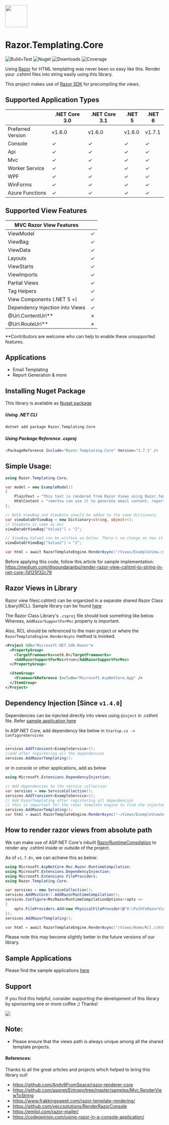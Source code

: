 <img src="https://raw.githubusercontent.com/soundaranbu/RazorTemplating/master/src/Razor.Templating.Core/assets/icon.png" width="70" height="70" /> 

# Razor.Templating.Core

![Build+Test](https://github.com/soundaranbu/RazorTemplating/workflows/Build+Test/badge.svg?branch=master) ![Nuget](https://img.shields.io/nuget/v/Razor.Templating.Core) ![Downloads](https://img.shields.io/nuget/dt/Razor.Templating.Core) 
![Coverage](https://raw.githubusercontent.com/soundaranbu/RazorTemplating/master/test/Razor.Templating.Core.Test/Reports/badge_shieldsio_linecoverage_green.svg)

Using [Razor](https://docs.microsoft.com/en-us/aspnet/core/mvc/views/razor?view=aspnetcore-3.1) for HTML templating was never been so easy like this. Render your .cshtml files into string easily using this library.

This project makes use of [Razor SDK](https://docs.microsoft.com/en-us/aspnet/core/razor-pages/sdk?view=aspnetcore-3.1) for precompiling the views.

## Supported Application Types

|                  | .NET Core 3.0 | .NET Core 3.1 | .NET 5  | .NET 6  |
|------------------|---------------|---------------|---------|---------|
| Preferred Version|   v1.6.0      |     v1.6.0    |  v1.6.0 | v1.7.1  | 
| Console          | &check;       | &check;       | &check; | &check; |
| Api              | &check;       | &check;       | &check; | &check; |
| Mvc              | &check;       | &check;       | &check; | &check; |
| Worker Service   | &check;       | &check;       | &check; | &check; |
| WPF              | &check;       | &check;       | &check; | &check; |
| WinForms         | &check;       | &check;       | &check; | &check; |
| Azure Functions  | &check;       | &check;       | &check; | &check; |


## Supported View Features
| MVC Razor View Features           |               |
|---------------------------------- |---------------|
| ViewModel                         | &check;       |
| ViewBag                           | &check;       |
| ViewData                          | &check;       |
| Layouts                           | &check;       |
| ViewStarts                        | &check;       |
| ViewImports                       | &check;       |
| Partial Views                     | &check;       |
| Tag Helpers                       | &check;       |
| View Components (.NET 5 +)        | &check;       |
| Dependency Injection into Views   | &check;       |
| @Url.ContentUrl**                 | &cross;       |
| @Url.RouteUrl**                   | &cross;       |

**Contributors are welcome who can help to enable these unsupported features.

## Applications
- Email Templating
- Report Generation & more

## Installing Nuget Package
This library is available as [Nuget package](https://www.nuget.org/packages/Razor.Templating.Core/)

##### Using .NET CLI
```bash
dotnet add package Razor.Templating.Core
```
##### Using Package Reference .csproj
```bash
<PackageReference Include="Razor.Templating.Core" Version="1.7.1" />
```

## Simple Usage:
```csharp
using Razor.Templating.Core;

var model = new ExampleModel()
{
    PlainText = "This text is rendered from Razor Views using Razor.Templating.Core",
    HtmlContent = "<em>You can use it to generate email content, report generation and so on</em>"
};

// Both ViewBag and ViewData should be added to the same dictionary. 
var viewDataOrViewBag = new Dictionary<string, object>();
// ViewData is same as mvc
viewDataOrViewBag["Value1"] = "1";

// ViewBag.Value2 can be written as below. There's no change on how it's accessed in .cshtml file
viewDataOrViewBag["Value2"] = "2";

var html = await RazorTemplateEngine.RenderAsync("/Views/ExampleView.cshtml", model, viewDataOrViewBag);
```
Before applying this code, follow this article for sample implementation: https://medium.com/@soundaranbu/render-razor-view-cshtml-to-string-in-net-core-7d125f32c79

## Razor Views in Library
 Razor view files(.cshtml) can be organized in a separate shared Razor Class Libary(RCL). Sample library can be found [here](https://github.com/soundaranbu/RazorTemplating/tree/master/examples/Templates/ExampleAppRazorTemplates)

 The Razor Class Library's `.csproj` file should look something like below. Whereas, `AddRazorSupportForMvc` property is important.

 Also, RCL should be referenced to the main project or where the `RazorTemplateEngine.RenderAsync` method is invoked.
```xml
<Project Sdk="Microsoft.NET.Sdk.Razor">
  <PropertyGroup>
    <TargetFrameworks>net6.0</TargetFrameworks>
    <AddRazorSupportForMvc>true</AddRazorSupportForMvc>
  </PropertyGroup>

  <ItemGroup>
    <FrameworkReference Include="Microsoft.AspNetCore.App" />
  </ItemGroup>
</Project>
```

## Dependency Injection [Since `v1.4.0`]
Dependencies can be injected directly into views using `@inject` in .csthml file. Refer [sample application here](https://github.com/soundaranbu/RazorTemplating/tree/master/examples/Mvc)

In ASP.NET Core, add dependency like below in `Startup.cs -> ConfigureServices`
```csharp
...
services.AddTransient<ExampleService>();
//add after registering all the dependencies
services.AddRazorTemplating();
```
or in console or other applications, add as below
```csharp
using Microsoft.Extensions.DependencyInjection;

// Add dependencies to the service collection
var services = new ServiceCollection();
services.AddTransient<ExampleService>();
// Add RazorTemplating after registering all dependencies
// this is important for the razor template engine to find the injected services
services.AddRazorTemplating(); 
var html = await RazorTemplateEngine.RenderAsync("~/Views/ExampleViewServiceInjection.cshtml");
```
 
## How to render razor views from absolute path
We can make use of ASP.NET Core's inbuilt [RazorRuntimeCompilation](https://docs.microsoft.com/en-us/aspnet/core/mvc/views/view-compilation?view=aspnetcore-6.0&tabs=visual-studio) to render any .cshtml inside or outside of the project.

As of `v1.7.0+`, we can achieve this as below:
```csharp
using Microsoft.AspNetCore.Mvc.Razor.RuntimeCompilation;
using Microsoft.Extensions.DependencyInjection;
using Microsoft.Extensions.FileProviders;
using Razor.Templating.Core;

var services = new ServiceCollection();
services.AddMvcCore().AddRazorRuntimeCompilation();
services.Configure<MvcRazorRuntimeCompilationOptions>(opts =>
{
    opts.FileProviders.Add(new PhysicalFileProvider(@"D:\PathToRazorViews")); // This will be the root path
});
services.AddRazorTemplating();

var html = await RazorTemplateEngine.RenderAsync("/Views/Home/Rcl.cshtml"); // relative path to the root
```

Please note this may become slightly better in the future versions of our library.

## Sample Applications
 Please find the sample applications [here](https://github.com/soundaranbu/RazorTemplating/tree/master/examples) 
 
## Support
If you find this helpful, consider supporting the development of this library by sponsoring one or more coffee ;) Thanks!

[![](https://img.shields.io/static/v1?label=Sponsor&message=%E2%9D%A4&logo=GitHub&color=%23fe8e86)](https://github.com/sponsors/soundaranbu)
## Note:
- Please ensure that the views path is always unique among all the shared template projects.

#### References:
Thanks to all the great articles and projects which helped to bring this library out!
- https://github.com/Andy9FromSpace/razor-renderer-core
- https://github.com/aspnet/Entropy/tree/master/samples/Mvc.RenderViewToString
- https://www.frakkingsweet.com/razor-template-rendering/
- https://github.com/veccsolutions/RenderRazorConsole
- https://emilol.com/razor-mailer/
- https://codeopinion.com/using-razor-in-a-console-application/
